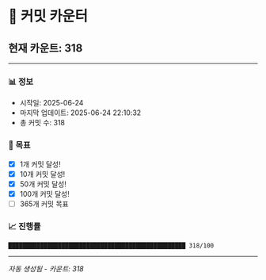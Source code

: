 # 🔢 커밋 카운터

## 현재 카운트: 318

---

### 📊 정보
- 시작일: 2025-06-24
- 마지막 업데이트: 2025-06-24 22:10:32
- 총 커밋 수: 318

### 🎯 목표
- [x] 1개 커밋 달성!
- [x] 10개 커밋 달성!
- [x] 50개 커밋 달성!
- [x] 100개 커밋 달성!
- [ ] 365개 커밋 목표

### 📈 진행률
```
██████████████████████████████████████████████████ 318/100
```

---
*자동 생성됨 - 카운트: 318*
